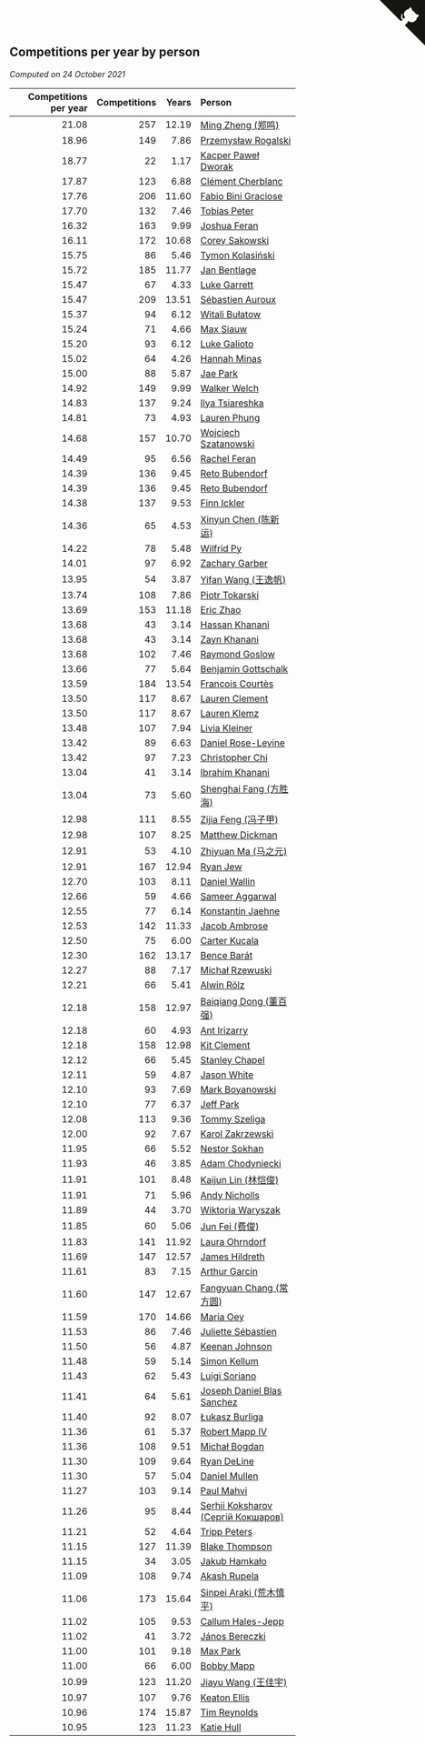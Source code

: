 ## Competitions per year by person

*Computed on 24 October 2021*

| Competitions per year | Competitions | Years | Person |
| ---: | ---: | ---: | :--- |
| 21.08 | 257 | 12.19 | [Ming Zheng (郑鸣)](https://www.worldcubeassociation.org/persons/2009ZHEN11) |
| 18.96 | 149 | 7.86 | [Przemysław Rogalski](https://www.worldcubeassociation.org/persons/2013ROGA02) |
| 18.77 | 22 | 1.17 | [Kacper Paweł Dworak](https://www.worldcubeassociation.org/persons/2020DWOR01) |
| 17.87 | 123 | 6.88 | [Clément Cherblanc](https://www.worldcubeassociation.org/persons/2014CHER05) |
| 17.76 | 206 | 11.60 | [Fabio Bini Graciose](https://www.worldcubeassociation.org/persons/2010GRAC02) |
| 17.70 | 132 | 7.46 | [Tobias Peter](https://www.worldcubeassociation.org/persons/2014PETE03) |
| 16.32 | 163 | 9.99 | [Joshua Feran](https://www.worldcubeassociation.org/persons/2011FERA01) |
| 16.11 | 172 | 10.68 | [Corey Sakowski](https://www.worldcubeassociation.org/persons/2011SAKO01) |
| 15.75 | 86 | 5.46 | [Tymon Kolasiński](https://www.worldcubeassociation.org/persons/2016KOLA02) |
| 15.72 | 185 | 11.77 | [Jan Bentlage](https://www.worldcubeassociation.org/persons/2010BENT01) |
| 15.47 | 67 | 4.33 | [Luke Garrett](https://www.worldcubeassociation.org/persons/2017GARR05) |
| 15.47 | 209 | 13.51 | [Sébastien Auroux](https://www.worldcubeassociation.org/persons/2008AURO01) |
| 15.37 | 94 | 6.12 | [Witali Bułatow](https://www.worldcubeassociation.org/persons/2015BUAT01) |
| 15.24 | 71 | 4.66 | [Max Siauw](https://www.worldcubeassociation.org/persons/2017SIAU02) |
| 15.20 | 93 | 6.12 | [Luke Galioto](https://www.worldcubeassociation.org/persons/2015GALI02) |
| 15.02 | 64 | 4.26 | [Hannah Minas](https://www.worldcubeassociation.org/persons/2017MINA04) |
| 15.00 | 88 | 5.87 | [Jae Park](https://www.worldcubeassociation.org/persons/2015PARK24) |
| 14.92 | 149 | 9.99 | [Walker Welch](https://www.worldcubeassociation.org/persons/2011WELC01) |
| 14.83 | 137 | 9.24 | [Ilya Tsiareshka](https://www.worldcubeassociation.org/persons/2012TERE01) |
| 14.81 | 73 | 4.93 | [Lauren Phung](https://www.worldcubeassociation.org/persons/2016PHUN02) |
| 14.68 | 157 | 10.70 | [Wojciech Szatanowski](https://www.worldcubeassociation.org/persons/2011SZAT01) |
| 14.49 | 95 | 6.56 | [Rachel Feran](https://www.worldcubeassociation.org/persons/2015FERA01) |
| 14.39 | 136 | 9.45 | [Reto Bubendorf](https://www.worldcubeassociation.org/persons/2012BUBE01) |
| 14.39 | 136 | 9.45 | [Reto Bubendorf](https://www.worldcubeassociation.org/persons/2012BUBE01) |
| 14.38 | 137 | 9.53 | [Finn Ickler](https://www.worldcubeassociation.org/persons/2012ICKL01) |
| 14.36 | 65 | 4.53 | [Xinyun Chen (陈新运)](https://www.worldcubeassociation.org/persons/2017CHEN36) |
| 14.22 | 78 | 5.48 | [Wilfrid Py](https://www.worldcubeassociation.org/persons/2016PYWI01) |
| 14.01 | 97 | 6.92 | [Zachary Garber](https://www.worldcubeassociation.org/persons/2014GARB01) |
| 13.95 | 54 | 3.87 | [Yifan Wang (王逸帆)](https://www.worldcubeassociation.org/persons/2017WANY29) |
| 13.74 | 108 | 7.86 | [Piotr Tokarski](https://www.worldcubeassociation.org/persons/2013TOKA01) |
| 13.69 | 153 | 11.18 | [Eric Zhao](https://www.worldcubeassociation.org/persons/2010ZHAO19) |
| 13.68 | 43 | 3.14 | [Hassan Khanani](https://www.worldcubeassociation.org/persons/2018KHAN26) |
| 13.68 | 43 | 3.14 | [Zayn Khanani](https://www.worldcubeassociation.org/persons/2018KHAN28) |
| 13.68 | 102 | 7.46 | [Raymond Goslow](https://www.worldcubeassociation.org/persons/2014GOSL01) |
| 13.66 | 77 | 5.64 | [Benjamin Gottschalk](https://www.worldcubeassociation.org/persons/2016GOTT01) |
| 13.59 | 184 | 13.54 | [François Courtès](https://www.worldcubeassociation.org/persons/2008COUR01) |
| 13.50 | 117 | 8.67 | [Lauren Clement](https://www.worldcubeassociation.org/persons/2013KLEM01) |
| 13.50 | 117 | 8.67 | [Lauren Klemz](https://www.worldcubeassociation.org/persons/2013KLEM01) |
| 13.48 | 107 | 7.94 | [Livia Kleiner](https://www.worldcubeassociation.org/persons/2013KLEI03) |
| 13.42 | 89 | 6.63 | [Daniel Rose-Levine](https://www.worldcubeassociation.org/persons/2015ROSE01) |
| 13.42 | 97 | 7.23 | [Christopher Chi](https://www.worldcubeassociation.org/persons/2014CHIC01) |
| 13.04 | 41 | 3.14 | [Ibrahim Khanani](https://www.worldcubeassociation.org/persons/2018KHAN27) |
| 13.04 | 73 | 5.60 | [Shenghai Fang (方胜海)](https://www.worldcubeassociation.org/persons/2016FANG01) |
| 12.98 | 111 | 8.55 | [Zijia Feng (冯子甲)](https://www.worldcubeassociation.org/persons/2013FENG02) |
| 12.98 | 107 | 8.25 | [Matthew Dickman](https://www.worldcubeassociation.org/persons/2013DICK01) |
| 12.91 | 53 | 4.10 | [Zhiyuan Ma (马之元)](https://www.worldcubeassociation.org/persons/2017MAZH04) |
| 12.91 | 167 | 12.94 | [Ryan Jew](https://www.worldcubeassociation.org/persons/2008JEWR01) |
| 12.70 | 103 | 8.11 | [Daniel Wallin](https://www.worldcubeassociation.org/persons/2013WALL03) |
| 12.66 | 59 | 4.66 | [Sameer Aggarwal](https://www.worldcubeassociation.org/persons/2017AGGA01) |
| 12.55 | 77 | 6.14 | [Konstantin Jaehne](https://www.worldcubeassociation.org/persons/2015JAEH01) |
| 12.53 | 142 | 11.33 | [Jacob Ambrose](https://www.worldcubeassociation.org/persons/2010AMBR01) |
| 12.50 | 75 | 6.00 | [Carter Kucala](https://www.worldcubeassociation.org/persons/2015KUCA01) |
| 12.30 | 162 | 13.17 | [Bence Barát](https://www.worldcubeassociation.org/persons/2008BARA01) |
| 12.27 | 88 | 7.17 | [Michał Rzewuski](https://www.worldcubeassociation.org/persons/2014RZEW01) |
| 12.21 | 66 | 5.41 | [Alwin Rölz](https://www.worldcubeassociation.org/persons/2016ROLZ01) |
| 12.18 | 158 | 12.97 | [Baiqiang Dong (董百强)](https://www.worldcubeassociation.org/persons/2008DONG06) |
| 12.18 | 60 | 4.93 | [Ant Irizarry](https://www.worldcubeassociation.org/persons/2016IRIZ02) |
| 12.18 | 158 | 12.98 | [Kit Clement](https://www.worldcubeassociation.org/persons/2008CLEM01) |
| 12.12 | 66 | 5.45 | [Stanley Chapel](https://www.worldcubeassociation.org/persons/2016CHAP04) |
| 12.11 | 59 | 4.87 | [Jason White](https://www.worldcubeassociation.org/persons/2016WHIT16) |
| 12.10 | 93 | 7.69 | [Mark Boyanowski](https://www.worldcubeassociation.org/persons/2014BOYA01) |
| 12.10 | 77 | 6.37 | [Jeff Park](https://www.worldcubeassociation.org/persons/2015PARK08) |
| 12.08 | 113 | 9.36 | [Tommy Szeliga](https://www.worldcubeassociation.org/persons/2012SZEL01) |
| 12.00 | 92 | 7.67 | [Karol Zakrzewski](https://www.worldcubeassociation.org/persons/2014ZAKR01) |
| 11.95 | 66 | 5.52 | [Nestor Sokhan](https://www.worldcubeassociation.org/persons/2016SOKH01) |
| 11.93 | 46 | 3.85 | [Adam Chodyniecki](https://www.worldcubeassociation.org/persons/2017CHOD02) |
| 11.91 | 101 | 8.48 | [Kaijun Lin (林恺俊)](https://www.worldcubeassociation.org/persons/2013LINK01) |
| 11.91 | 71 | 5.96 | [Andy Nicholls](https://www.worldcubeassociation.org/persons/2015NICH04) |
| 11.89 | 44 | 3.70 | [Wiktoria Waryszak](https://www.worldcubeassociation.org/persons/2018WARY01) |
| 11.85 | 60 | 5.06 | [Jun Fei (费俊)](https://www.worldcubeassociation.org/persons/2016FEIJ02) |
| 11.83 | 141 | 11.92 | [Laura Ohrndorf](https://www.worldcubeassociation.org/persons/2009OHRN01) |
| 11.69 | 147 | 12.57 | [James Hildreth](https://www.worldcubeassociation.org/persons/2009HILD01) |
| 11.61 | 83 | 7.15 | [Arthur Garcin](https://www.worldcubeassociation.org/persons/2014GARC27) |
| 11.60 | 147 | 12.67 | [Fangyuan Chang (常方圆)](https://www.worldcubeassociation.org/persons/2009CHAN04) |
| 11.59 | 170 | 14.66 | [Maria Oey](https://www.worldcubeassociation.org/persons/2007OEYM01) |
| 11.53 | 86 | 7.46 | [Juliette Sébastien](https://www.worldcubeassociation.org/persons/2014SEBA01) |
| 11.50 | 56 | 4.87 | [Keenan Johnson](https://www.worldcubeassociation.org/persons/2016JOHN30) |
| 11.48 | 59 | 5.14 | [Simon Kellum](https://www.worldcubeassociation.org/persons/2016KELL12) |
| 11.43 | 62 | 5.43 | [Luigi Soriano](https://www.worldcubeassociation.org/persons/2016SORI04) |
| 11.41 | 64 | 5.61 | [Joseph Daniel Blas Sanchez](https://www.worldcubeassociation.org/persons/2016SANC08) |
| 11.40 | 92 | 8.07 | [Łukasz Burliga](https://www.worldcubeassociation.org/persons/2013BURL01) |
| 11.36 | 61 | 5.37 | [Robert Mapp IV](https://www.worldcubeassociation.org/persons/2016IVRO01) |
| 11.36 | 108 | 9.51 | [Michał Bogdan](https://www.worldcubeassociation.org/persons/2012BOGD01) |
| 11.30 | 109 | 9.64 | [Ryan DeLine](https://www.worldcubeassociation.org/persons/2012DELI01) |
| 11.30 | 57 | 5.04 | [Daniel Mullen](https://www.worldcubeassociation.org/persons/2016MULL04) |
| 11.27 | 103 | 9.14 | [Paul Mahvi](https://www.worldcubeassociation.org/persons/2012MAHV01) |
| 11.26 | 95 | 8.44 | [Serhii Koksharov (Сергій Кокшаров)](https://www.worldcubeassociation.org/persons/2013KOKS01) |
| 11.21 | 52 | 4.64 | [Tripp Peters](https://www.worldcubeassociation.org/persons/2017PETE04) |
| 11.15 | 127 | 11.39 | [Blake Thompson](https://www.worldcubeassociation.org/persons/2010THOM03) |
| 11.15 | 34 | 3.05 | [Jakub Hamkało](https://www.worldcubeassociation.org/persons/2018HAMK01) |
| 11.09 | 108 | 9.74 | [Akash Rupela](https://www.worldcubeassociation.org/persons/2012RUPE01) |
| 11.06 | 173 | 15.64 | [Sinpei Araki (荒木慎平)](https://www.worldcubeassociation.org/persons/2006ARAK01) |
| 11.02 | 105 | 9.53 | [Callum Hales-Jepp](https://www.worldcubeassociation.org/persons/2012HALE01) |
| 11.02 | 41 | 3.72 | [János Bereczki](https://www.worldcubeassociation.org/persons/2018BERE01) |
| 11.00 | 101 | 9.18 | [Max Park](https://www.worldcubeassociation.org/persons/2012PARK03) |
| 11.00 | 66 | 6.00 | [Bobby Mapp](https://www.worldcubeassociation.org/persons/2015MAPP01) |
| 10.99 | 123 | 11.20 | [Jiayu Wang (王佳宇)](https://www.worldcubeassociation.org/persons/2010WANG53) |
| 10.97 | 107 | 9.76 | [Keaton Ellis](https://www.worldcubeassociation.org/persons/2012ELLI01) |
| 10.96 | 174 | 15.87 | [Tim Reynolds](https://www.worldcubeassociation.org/persons/2005REYN01) |
| 10.95 | 123 | 11.23 | [Katie Hull](https://www.worldcubeassociation.org/persons/2010HULL01) |


<a href="https://github.com/jonatanklosko/wca_statistics" class="github-corner" aria-label="View source on Github"><svg width="80" height="80" viewBox="0 0 250 250" style="fill:#151513; color:#fff; position: absolute; top: 0; border: 0; right: 0;" aria-hidden="true"><path d="M0,0 L115,115 L130,115 L142,142 L250,250 L250,0 Z"></path><path d="M128.3,109.0 C113.8,99.7 119.0,89.6 119.0,89.6 C122.0,82.7 120.5,78.6 120.5,78.6 C119.2,72.0 123.4,76.3 123.4,76.3 C127.3,80.9 125.5,87.3 125.5,87.3 C122.9,97.6 130.6,101.9 134.4,103.2" fill="currentColor" style="transform-origin: 130px 106px;" class="octo-arm"></path><path d="M115.0,115.0 C114.9,115.1 118.7,116.5 119.8,115.4 L133.7,101.6 C136.9,99.2 139.9,98.4 142.2,98.6 C133.8,88.0 127.5,74.4 143.8,58.0 C148.5,53.4 154.0,51.2 159.7,51.0 C160.3,49.4 163.2,43.6 171.4,40.1 C171.4,40.1 176.1,42.5 178.8,56.2 C183.1,58.6 187.2,61.8 190.9,65.4 C194.5,69.0 197.7,73.2 200.1,77.6 C213.8,80.2 216.3,84.9 216.3,84.9 C212.7,93.1 206.9,96.0 205.4,96.6 C205.1,102.4 203.0,107.8 198.3,112.5 C181.9,128.9 168.3,122.5 157.7,114.1 C157.9,116.9 156.7,120.9 152.7,124.9 L141.0,136.5 C139.8,137.7 141.6,141.9 141.8,141.8 Z" fill="currentColor" class="octo-body"></path></svg></a><style>.github-corner:hover .octo-arm{animation:octocat-wave 560ms ease-in-out}@keyframes octocat-wave{0%,100%{transform:rotate(0)}20%,60%{transform:rotate(-25deg)}40%,80%{transform:rotate(10deg)}}@media (max-width:500px){.github-corner:hover .octo-arm{animation:none}.github-corner .octo-arm{animation:octocat-wave 560ms ease-in-out}}</style>
